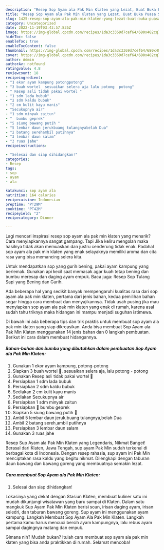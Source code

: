 ```yaml
---
description: "Resep Sop Ayam ala Pak Min Klaten yang Lezat, Buat Buka Puasa Sempurna"
title: "Resep Sop Ayam ala Pak Min Klaten yang Lezat, Buat Buka Puasa Sempurna"
slug: 1425-resep-sop-ayam-ala-pak-min-klaten-yang-lezat-buat-buka-puasa-sempurna
category: Uncategorized
date: 2022-11-19T03:43:57.835Z
image: https://img-global.cpcdn.com/recipes/1da3c3369d7cef64/680x482cq70/sop-ayam-ala-pak-min-klaten-foto-resep-utama.jpg
hideToc: false
enableToc: true
enableTocContent: false
thumbnail: https://img-global.cpcdn.com/recipes/1da3c3369d7cef64/680x482cq70/sop-ayam-ala-pak-min-klaten-foto-resep-utama.jpg
cover: https://img-global.cpcdn.com/recipes/1da3c3369d7cef64/680x482cq70/sop-ayam-ala-pak-min-klaten-foto-resep-utama.jpg
author: Admin
authorAv: notfound
ratingvalue: 4.8
reviewcount: 18
recipeingredient:
- "1 ekor ayam kampung potongpotong"
- "3 buah wortel  sesuaikan selera aja lalu potong  potong"
- " Resep asli tidak pakai wortel "
- "1 sdm lada bubuk"
- "2 sdm kaldu bubuk"
- "2 cm kulit kayu manis"
- "Secukupnya air"
- "1 sdm minyak zaitun"
- "  bumbu geprek"
- "5 siung bawang putih "
- "5 lembar daun jerukbuang tulangnyabelah Dua"
- "2 batang serehambil putihnya"
- "3 lembar daun salam"
- "3 ruas jahe"
recipeinstructions:

- "Selesai dan siap dihidangkan!"
categories:
- Resep
tags:
- sop
- ayam
- ala

katakunci: sop ayam ala 
nutrition: 164 calories
recipecuisine: Indonesian
preptime: "PT29M"
cooktime: "PT42M"
recipeyield: "2"
recipecategory: Dinner

---
```



Lagi mencari inspirasi resep sop ayam ala pak min klaten yang menarik? Cara menyiapkannya sangat gampang. Tapi Jika keliru mengolah maka hasilnya tidak akan memuaskan dan justru cenderung tidak enak. Padahal sop ayam ala pak min klaten yang enak selayaknya memiliki aroma dan cita rasa yang bisa memancing selera kita.


Untuk mendapatkan sop yang gurih bening, pakai ayam kampung yang berlemak. Gunakan api kecil saat memasak agar kuah tetap bening dan bumbu meresap dan daging ayam empuk. Baca juga: Resep Sop Tulang Sapi yang Bening dan Gurih.

Ada beberapa hal yang sedikit banyak mempengaruhi kualitas rasa dari sop ayam ala pak min klaten, pertama dari jenis bahan, kedua pemilihan bahan segar hingga cara membuat dan menyajikannya. Tidak usah pusing jika mau menyiapkan sop ayam ala pak min klaten yang enak di rumah, karena asal sudah tahu triknya maka hidangan ini mampu menjadi suguhan istimewa.


Di bawah ini ada beberapa tips dan trik praktis untuk membuat sop ayam ala pak min klaten yang siap dikreasikan. Anda bisa membuat Sop Ayam ala Pak Min Klaten menggunakan 14 jenis bahan dan 0 langkah pembuatan. Berikut ini cara dalam membuat hidangannya.

<!--inarticleads1-->

##### Bahan-bahan dan bumbu yang dibutuhkan dalam pembuatan Sop Ayam ala Pak Min Klaten:

1. Gunakan 1 ekor ayam kampung, potong-potong
1. Siapkan 3 buah wortel 🥕, sesuaikan selera aja, lalu potong - potong
1. Gunakan  Resep asli tidak pakai wortel 🥕
1. Persiapkan 1 sdm lada bubuk
1. Persiapkan 2 sdm kaldu bubuk
1. Sediakan 2 cm kulit kayu manis
1. Sediakan Secukupnya air
1. Persiapkan 1 sdm minyak zaitun
1. Persiapkan  🌿 bumbu geprek
1. Siapkan 5 siung bawang putih 🧄
1. Ambil 5 lembar daun jeruk,buang tulangnya,belah Dua
1. Ambil 2 batang sereh,ambil putihnya
1. Persiapkan 3 lembar daun salam
1. Gunakan 3 ruas jahe


Resep Sup Ayam ala Pak Min Klaten yang Legendaris, Nikmat Banget! Berasal dari Klaten, Jawa Tengah, sup ayam Pak Min sudah terkenal di berbagai kota di Indonesia. Dengan resep rahasia, sup ayam ini Pak Min menciptakan rasa kaldu yang begitu nikmat. Dilengkapi dengan taburan daun bawang dan bawang goreng yang membuatnya semakin lezat. 

<!--inarticleads2-->

##### Cara membuat Sop Ayam ala Pak Min Klaten:


1. Selesai dan siap dihidangkan!

Lokasinya yang dekat dengan Stasiun Klaten, membuat kuliner satu ini mudah dikunjungi wisatawan yang baru sampai di Klaten. Dalam satu mangkuk Sup Ayam Pak Min Klaten berisi soun, irisan daging ayam, irisan seledri, dan taburan bawang goreng. Sup ayam ini menggunakan ayam kampung. Langkah Membuat Sop Ayam Ala Pak Min Klaten. Langkah pertama kamu harus mencuci bersih ayam kampungnya, lalu rebus ayam sampai dagingnya matang dan empuk. 

Gimana nih? Mudah bukan? Itulah cara membuat sop ayam ala pak min klaten yang bisa anda praktikkan di rumah. Selamat mencoba!
